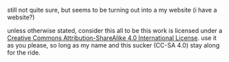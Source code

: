 still not quite sure, but seems to be turning out into a my website (i have a website?)

unless otherwise stated, consider this all to be this work is licensed under a <a rel="license" href="http://creativecommons.org/licenses/by-sa/4.0/">Creative Commons Attribution-ShareAlike 4.0 International License</a>. use it as you please, so long as my name and this sucker (CC-SA 4.0) stay along for the ride.
